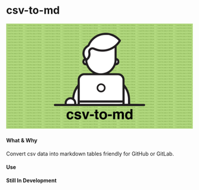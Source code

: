 # csv-to-md

![csv-to-md-logo](./media/csv-to-md-logo.png)

#### What & Why

Convert csv data into markdown tables friendly for GitHub or GitLab.

#### Use
**Still In Development**
